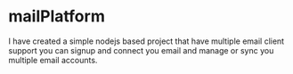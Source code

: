 # mailPlatform
I have created a simple nodejs based project that have multiple email client support you can signup and connect you email and manage or sync you multiple email accounts.
